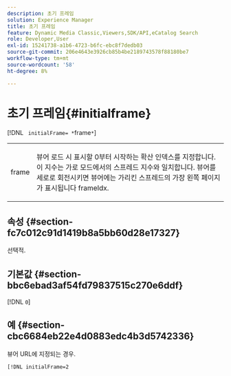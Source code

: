 ```yaml
---
description: 초기 프레임
solution: Experience Manager
title: 초기 프레임
feature: Dynamic Media Classic,Viewers,SDK/API,eCatalog Search
role: Developer,User
exl-id: 15241738-a1b6-4723-b6fc-ebc8f7dedb03
source-git-commit: 206e4643e3926cb85b4be2189743578f88180be7
workflow-type: tm+mt
source-wordcount: '58'
ht-degree: 8%

---
```


# 초기 프레임{#initialframe}

[!DNL ` initialFrame= *`frame`*`]

<table id="table_06B5F795889E402FB6BCEA4D882E1422"> 
 <tbody> 
  <tr> 
   <td colname="col1"> <p> <span class="codeph"><span class="varname"> frame</span></span> </p> </td> 
   <td colname="col2"> <p> 뷰어 로드 시 표시할 0부터 시작하는 확산 인덱스를 지정합니다. 이 지수는 가로 모드에서의 스프레드 지수와 일치합니다. 뷰어를 세로로 회전시키면 뷰어에는 가리킨 스프레드의 가장 왼쪽 페이지가 표시됩니다 <span class="codeph"> frameIdx</span>. </p> </td> 
  </tr> 
 </tbody> 
</table>

## 속성 {#section-fc7c012c91d1419b8a5bb60d28e17327}

선택적.

## 기본값 {#section-bbc6ebad3af54fd79837515c270e6ddf}

[!DNL `0`]

## 예 {#section-cbc6684eb22e4d0883edc4b3d5742336}

뷰어 URL에 지정되는 경우.

```
[!DNL initialFrame=2
```
